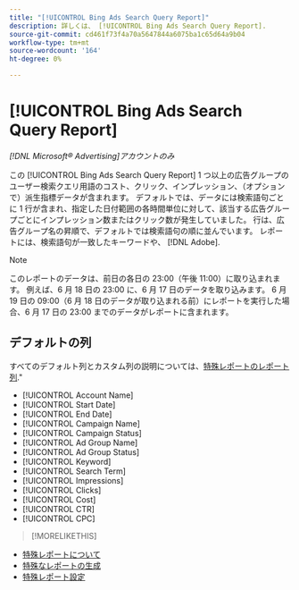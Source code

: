 ```yaml
---
title: "[!UICONTROL Bing Ads Search Query Report]"
description: 詳しくは、 [!UICONTROL Bing Ads Search Query Report].
source-git-commit: cd461f73f4a70a5647844a6075ba1c65d64a9b04
workflow-type: tm+mt
source-wordcount: '164'
ht-degree: 0%

---
```


# [!UICONTROL Bing Ads Search Query Report]

*[!DNL Microsoft® Advertising]アカウントのみ*

この [!UICONTROL Bing Ads Search Query Report] 1 つ以上の広告グループのユーザー検索クエリ用語のコスト、クリック、インプレッション、（オプションで）派生指標データが含まれます。 デフォルトでは、データには検索語句ごとに 1 行が含まれ、指定した日付範囲の各時間単位に対して、該当する広告グループごとにインプレッション数またはクリック数が発生していました。 行は、広告グループ名の昇順で、デフォルトでは検索語句の順に並んでいます。 レポートには、検索語句が一致したキーワードや、 [!DNL Adobe].

>[!NOTE]
>
>このレポートのデータは、前日の各日の 23:00（午後 11:00）に取り込まれます。 例えば、6 月 18 日の 23:00 に、6 月 17 日のデータを取り込みます。 6 月 19 日の 09:00（6 月 18 日のデータが取り込まれる前）にレポートを実行した場合、6 月 17 日の 23:00 までのデータがレポートに含まれます。

## デフォルトの列

すべてのデフォルト列とカスタム列の説明については、[特殊レポートのレポート列](specialty-report-columns.md).&quot;

* [!UICONTROL Account Name]
* [!UICONTROL Start Date]
* [!UICONTROL End Date]
* [!UICONTROL Campaign Name]
* [!UICONTROL Campaign Status]
* [!UICONTROL Ad Group Name]
* [!UICONTROL Ad Group Status]
* [!UICONTROL Keyword]
* [!UICONTROL Search Term]
* [!UICONTROL Impressions]
* [!UICONTROL Clicks]
* [!UICONTROL Cost]
* [!UICONTROL CTR]
* [!UICONTROL CPC]

>[!MORELIKETHIS]
* [特殊レポートについて](specialty-report-about.md)
* [特殊なレポートの生成](specialty-report-generate.md)
* [特殊レポート設定](specialty-report-settings.md)

